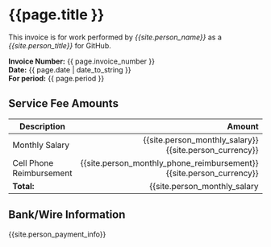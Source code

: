 
# {{page.title }}

This invoice is for work performed by _{{site.person_name}}_ as a
_{{site.person_title}}_ for GitHub.


__Invoice Number:__ {{ page.invoice_number }}  
__Date:__ {{ page.date | date_to_string }}  
__For period:__ {{ page.period }}  

## Service Fee Amounts

|__Description__|__Amount__|
|--|--:|
|Monthly Salary|{{site.person_monthly_salary}} {{site.person_currency}}|
|Cell Phone Reimbursement|{{site.person_monthly_phone_reimbursement}} {{site.person_currency}}|
|__Total:__|{{site.person_monthly_salary | plus: site.person_monthly_phone_reimbursement}} {{site.person_currency}}|

## Bank/Wire Information

{{site.person_payment_info}}
